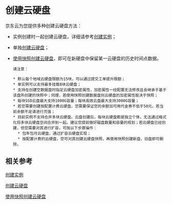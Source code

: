# 创建云硬盘

京东云为您提供多种创建云硬盘方法：

* 实例创建时一起创建云硬盘，详细请参考[创建实例](../Instance/Create-Instance.md)；
* 单独[创建云硬盘](http://docs.jdcloud.com/cn/cloud-disk-service/create-cloud-disk)；
* [使用快照创建云硬盘](http://docs.jdcloud.com/cn/cloud-disk-service/create-disk-by-snapshot)，即可在新硬盘中保留某一云硬盘的历史时间点数据。


      请注意：

      * 默认每个地域云硬盘限额为15块，可以通过提交工单提升限额；
      * 单实例可以支持最多挂载8块云硬盘；
      * 支持在创建空数据盘时指定云硬盘加密属性，加密属性一经配置无法修改且会继承于基于该盘所创建的快照中；同理，若使用快照创建数据盘则云硬盘的加密属性取决于快照；
      * 每块SSD云盘最大支持1000G容量；每块高效云盘最大支持3000G容量；
      * 若您需要创建按配置计费云硬盘，您需要保证您的余额加可用代金券不低于50元，若当前余额不足请进行充值；
      * 目前实例不支持合并多块云硬盘。云盘创建后，每块云硬盘都是独立个体，无法通过格式化将多块云硬盘空间合并到一起。建议您提前做好磁盘数量和容量的规划；若云硬盘已经创建，但您需要对其进行扩容，可按以下步骤操作：
        * 包年包月云硬盘，通过扩容云硬盘实现；
        * 按配置计费的云硬盘，您可对其创建云硬盘快照，再使用快照创建新盘，旧盘即可删除。

## 相关参考
[创建实例](../Instance/Create-Instance.md)

[创建云硬盘](http://docs.jdcloud.com/cn/cloud-disk-service/create-cloud-disk)

[使用快照创建云硬盘](http://docs.jdcloud.com/cn/cloud-disk-service/create-disk-by-snapshot)